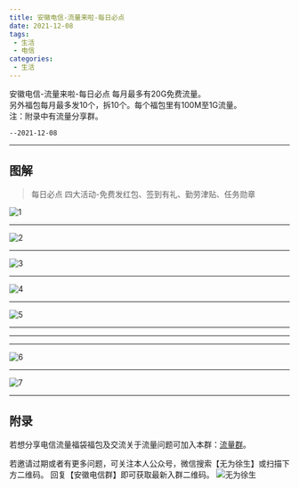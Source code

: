```yaml
---
title: 安徽电信-流量来啦-每日必点
date: 2021-12-08
tags:
 - 生活
 - 电信
categories:
 - 生活
---
```



安徽电信-流量来啦-每日必点 每月最多有20G免费流量。 <br/>
另外福包每月最多发10个，拆10个。每个福包里有100M至1G流量。 <br/>
注：附录中有流量分享群。 <br/>

`--2021-12-08`

---

## 图解

> 每日必点 四大活动-免费发红包、签到有礼、勤劳津贴、任务勋章


![1]( https://md.xushufa.cn/gitimg/document/imgs/TelecomTraffic2/1.jpg )

---

![2]( https://md.xushufa.cn/gitimg/document/imgs/TelecomTraffic2/2.jpg )

---

![3]( https://md.xushufa.cn/gitimg/document/imgs/TelecomTraffic2/3.jpg )

---

![4]( https://md.xushufa.cn/gitimg/document/imgs/TelecomTraffic2/4.jpg )

---

![5]( https://md.xushufa.cn/gitimg/document/imgs/TelecomTraffic2/5.jpg )

---

---

---

![6]( https://md.xushufa.cn/gitimg/document/imgs/TelecomTraffic2/6.jpg )

---

![7]( https://md.xushufa.cn/gitimg/document/imgs/TelecomTraffic2/7.jpg )

---

## 附录

若想分享电信流量福袋福包及交流关于流量问题可加入本群：[流量群]( https://md.xushufa.cn/gitimg/document/imgs/TelecomTraffic/wxgGroup.jpg )。

若邀请过期或者有更多问题，可关注本人公众号，微信搜索【无为徐生】或扫描下方二维码。
回复【安徽电信群】即可获取最新入群二维码。
![无为徐生]( https://md.xushufa.cn/gitimg/document/imgs/weixin/wuweixusheng.png )


